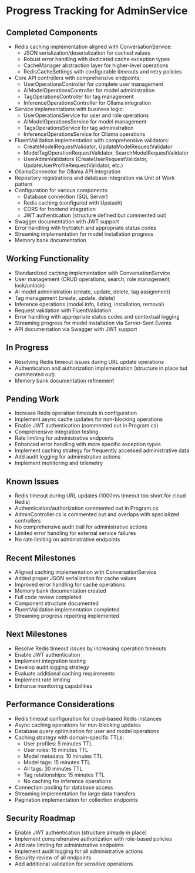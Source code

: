 # Progress Tracking for AdminService

## Completed Components
- Redis caching implementation aligned with ConversationService:
  - JSON serialization/deserialization for cached values
  - Robust error handling with dedicated cache exception types
  - CacheManager abstraction layer for higher-level operations
  - RedisCacheSettings with configurable timeouts and retry policies
- Core API controllers with comprehensive endpoints:
  - UserOperationsController for complete user management
  - AIModelOperationsController for model administration
  - TagOperationsController for tag management
  - InferenceOperationsController for Ollama integration
- Service implementations with business logic:
  - UserOperationsService for user and role operations
  - AIModelOperationsService for model management
  - TagsOperationsService for tag administration
  - InferenceOperationsService for Ollama operations
- FluentValidation implementation with comprehensive validators:
  - CreateModelRequestValidator, UpdateModelRequestValidator
  - ModelTagOperationRequestValidator, SearchModelRequestValidator
  - UserAdminValidators (CreateUserRequestValidator, UpdateUserProfileRequestValidator, etc.)
- OllamaConnector for Ollama API integration
- Repository registrations and database integration via Unit of Work pattern
- Configuration for various components:
  - Database connection (SQL Server)
  - Redis caching (configured with Upstash)
  - CORS for frontend integration
  - JWT authentication (structure defined but commented out)
- Swagger documentation with JWT support
- Error handling with try/catch and appropriate status codes
- Streaming implementation for model installation progress
- Memory bank documentation

## Working Functionality
- Standardized caching implementation with ConversationService
- User management (CRUD operations, search, role management, lock/unlock)
- AI model administration (create, update, delete, tag assignment)
- Tag management (create, update, delete)
- Inference operations (model info, listing, installation, removal)
- Request validation with FluentValidation
- Error handling with appropriate status codes and contextual logging
- Streaming progress for model installation via Server-Sent Events
- API documentation via Swagger with JWT support

## In Progress
- Resolving Redis timeout issues during URL update operations
- Authentication and authorization implementation (structure in place but commented out)
- Memory bank documentation refinement

## Pending Work
- Increase Redis operation timeouts in configuration
- Implement async cache updates for non-blocking operations
- Enable JWT authentication (commented out in Program.cs)
- Comprehensive integration testing
- Rate limiting for administrative endpoints
- Enhanced error handling with more specific exception types
- Implement caching strategy for frequently accessed administrative data
- Add audit logging for administrative actions
- Implement monitoring and telemetry

## Known Issues
- Redis timeout during URL updates (1000ms timeout too short for cloud Redis)
- Authentication/authorization commented out in Program.cs
- AdminController.cs is commented out and overlaps with specialized controllers
- No comprehensive audit trail for administrative actions
- Limited error handling for external service failures
- No rate limiting on administrative endpoints

## Recent Milestones
- Aligned caching implementation with ConversationService
- Added proper JSON serialization for cache values
- Improved error handling for cache operations
- Memory bank documentation created
- Full code review completed
- Component structure documented
- FluentValidation implementation completed
- Streaming progress reporting implemented

## Next Milestones
- Resolve Redis timeout issues by increasing operation timeouts
- Enable JWT authentication
- Implement integration testing
- Develop audit logging strategy
- Evaluate additional caching requirements
- Implement rate limiting
- Enhance monitoring capabilities

## Performance Considerations
- Redis timeout configuration for cloud-based Redis instances
- Async caching operations for non-blocking updates
- Database query optimization for user and model operations
- Caching strategy with domain-specific TTLs:
  - User profiles: 5 minutes TTL
  - User roles: 15 minutes TTL
  - Model metadata: 10 minutes TTL
  - Model tags: 15 minutes TTL
  - All tags: 30 minutes TTL
  - Tag relationships: 15 minutes TTL
  - No caching for inference operations
- Connection pooling for database access
- Streaming implementation for large data transfers
- Pagination implementation for collection endpoints

## Security Roadmap
- Enable JWT authentication (structure already in place)
- Implement comprehensive authorization with role-based policies
- Add rate limiting for administrative endpoints
- Implement audit logging for all administrative actions
- Security review of all endpoints
- Add additional validation for sensitive operations